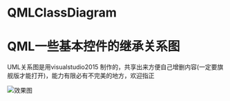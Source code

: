 # QMLClassDiagram
# QML一些基本控件的继承关系图
UML关系图是用visualstudio2015 制作的，共享出来方便自己增删内容(一定要旗舰版才能打开)，能力有限必有不完美的地方，欢迎指正


![效果图](https://github.com/CodeBees/QMLClassDiagram/blob/master/out.png)

